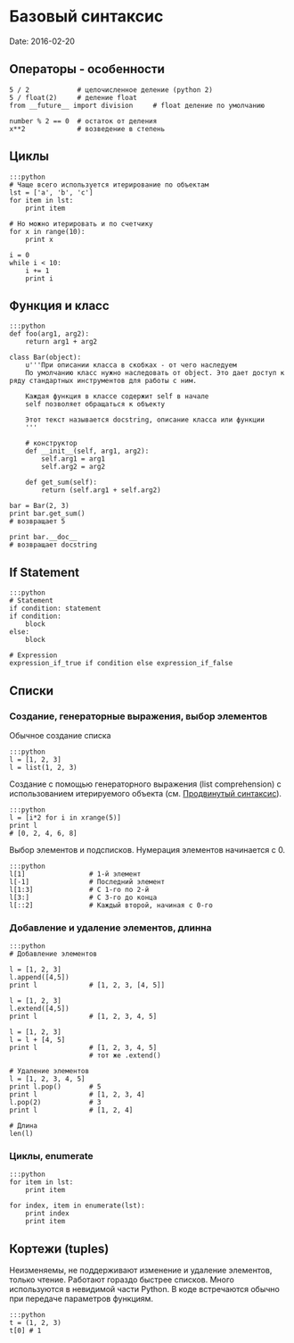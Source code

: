 # Базовый синтаксис
Date: 2016-02-20

## Операторы - особенности

    5 / 2            # целочисленное деление (python 2)
    5 / float(2)     # деление float
    from __future__ import division     # float деление по умолчанию
    
    number % 2 == 0  # остаток от деления
    x**2             # возведение в степень

## Циклы
  
    :::python
    # Чаще всего используется итерирование по объектам
    lst = ['a', 'b', 'c']
    for item in lst:
        print item
    
    # Но можно итерировать и по счетчику
    for x in range(10):
        print x
    
    i = 0
    while i < 10:
        i += 1
        print i


## Функция и класс

    :::python
    def foo(arg1, arg2):
        return arg1 + arg2
    
    class Bar(object):
        u'''При описании класса в скобках - от чего наследуем
        По умолчанию класс нужно наследовать от object. Это дает доступ к ряду стандартных инструментов для работы с ним.
        
        Каждая функция в классе содержит self в начале
        self позволяет обращаться к объекту 
        
        Этот текст называется docstring, описание класса или функции      
        '''
    
        # конструктор
        def __init__(self, arg1, arg2):
            self.arg1 = arg1
            self.arg2 = arg2
        
        def get_sum(self):
            return (self.arg1 + self.arg2)
    
    bar = Bar(2, 3)
    print bar.get_sum()
    # возвращает 5
    
    print bar.__doc__
    # возвращает docstring

## If Statement

    :::python
    # Statement
    if condition: statement
    if condition:
        block
    else:
        block
    
    # Expression
    expression_if_true if condition else expression_if_false

## Списки

### Создание, генераторные выражения, выбор элементов

Обычное создание списка

    :::python
    l = [1, 2, 3]
    l = list(1, 2, 3)

Создание с помощью генераторного выражения (list comprehension) с использованием итерируемого объекта (см. [Продвинутый синтаксис]({filename}advanced.md)).
    
    :::python
    l = [i*2 for i in xrange(5)]
    print l
    # [0, 2, 4, 6, 8]

Выбор элементов и подсписков. Нумерация элементов начинается с 0.

    :::python
    l[1]                # 1-й элемент
    l[-1]               # Последний элемент
    l[1:3]              # C 1-го по 2-й
    l[3:]               # C 3-го до конца
    l[::2]              # Каждый второй, начиная с 0-го

### Добавление и удаление элементов, длинна

    :::python
    # Добавление элементов
    
    l = [1, 2, 3]
    l.append([4,5])
    print l             # [1, 2, 3, [4, 5]]
    
    l = [1, 2, 3]
    l.extend([4,5])
    print l             # [1, 2, 3, 4, 5]
    
    l = [1, 2, 3]
    l = l + [4, 5]
    print l             # [1, 2, 3, 4, 5]
                        # тот же .extend()
    
    # Удаление элементов
    l = [1, 2, 3, 4, 5]
    print l.pop()       # 5 
    print l             # [1, 2, 3, 4]
    l.pop(2)            # 3
    print l             # [1, 2, 4]
    
    # Длина
    len(l)

### Циклы, enumerate

    :::python
    for item in lst:
        print item
    
    for index, item in enumerate(lst):
        print index
        print item

## Кортежи (tuples)

Неизменяемы, не поддерживают изменение и удаление элементов, только чтение. Работают гораздо быстрее списков. Много используются в невидимой части Python. В коде встречаются обычно при передаче параметров функциям.

    :::python
    t = (1, 2, 3)
    t[0] # 1




